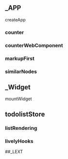 ## _APP
createApp

### counter

### counterWebComponent

### markupFirst

### similarNodes


## _Widget
mountWidget

## todolistStore

### listRendering

### livelyHooks



##_LEXT

